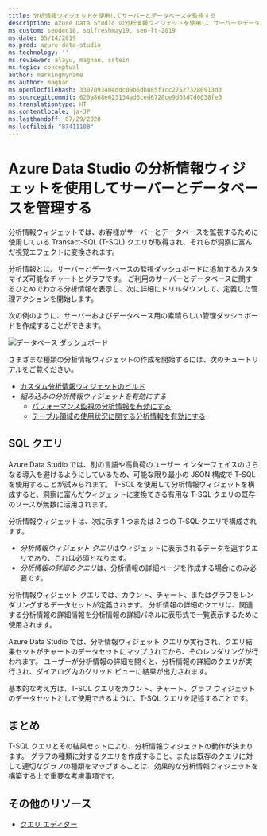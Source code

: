 ```yaml
---
title: 分析情報ウィジェットを使用してサーバーとデータベースを監視する
description: Azure Data Studio の分析情報ウィジェットを使用し、サーバーやデータベースを監視するクエリを視覚化し、分析情報を得る方法について説明します。
ms.custom: seodec18, sqlfreshmay19, seo-lt-2019
ms.date: 05/14/2019
ms.prod: azure-data-studio
ms.technology: ''
ms.reviewer: alayu, maghan, sstein
ms.topic: conceptual
author: markingmyname
ms.author: maghan
ms.openlocfilehash: 3307093404ddc09b6db085f1cc275273280913d3
ms.sourcegitcommit: 620a868e623134ad6ced6728ce9d03d7d0038fe0
ms.translationtype: HT
ms.contentlocale: ja-JP
ms.lasthandoff: 07/29/2020
ms.locfileid: "87411108"
---
```

# <a name="manage-servers-and-databases-with-insight-widgets-in-azure-data-studio"></a>Azure Data Studio の分析情報ウィジェットを使用してサーバーとデータベースを管理する

分析情報ウィジェットでは、お客様がサーバーとデータベースを監視するために使用している Transact-SQL (T-SQL) クエリが取得され、それらが洞察に富んだ視覚エフェクトに変換されます。

分析情報とは、サーバーとデータベースの監視ダッシュボードに追加するカスタマイズ可能なチャートとグラフです。 ご利用のサーバーとデータベースに関するひとめでわかる分析情報を表示し、次に詳細にドリルダウンして、定義した管理アクションを開始します。

次の例のように、サーバーおよびデータベース用の素晴らしい管理ダッシュボードを作成することができます。

![データベース ダッシュボード](media/insight-widgets/database-dashboard.png)

さまざまな種類の分析情報ウィジェットの作成を開始するには、次のチュートリアルをご覧ください。

- [カスタム分析情報ウィジェットのビルド](tutorial-build-custom-insight-sql-server.md)
- *組み込みの分析情報ウィジェットを有効にする*
  - [パフォーマンス監視の分析情報を有効にする](tutorial-qds-sql-server.md)
  - [テーブル領域の使用状況に関する分析情報を有効にする](tutorial-table-space-sql-server.md)

## <a name="sql-queries"></a>SQL クエリ

Azure Data Studio では、別の言語や高負荷のユーザー インターフェイスのさらなる導入を避けるようにしているため、可能な限り最小の JSON 構成で T-SQL を使用することが試みられます。 T-SQL を使用して分析情報ウィジェットを構成すると、洞察に富んだウィジェットに変換できる有用な T-SQL クエリの既存のソースが無数に活用されます。

分析情報ウィジェットは、次に示す 1 つまたは 2 つの T-SQL クエリで構成されます。
* *分析情報ウィジェット クエリ*はウィジェットに表示されるデータを返すクエリであり、これは必須となります。
* *分析情報の詳細のクエリ*は、分析情報の詳細ページを作成する場合にのみ必要です。

分析情報ウィジェット クエリでは、カウント、チャート、またはグラフをレンダリングするデータセットが定義されます。 分析情報の詳細のクエリは、関連する分析情報の詳細情報を分析情報の詳細パネルに表形式で一覧表示するために使用されます。 

Azure Data Studio では、分析情報ウィジェット クエリが実行され、クエリ結果セットがチャートのデータセットにマップされてから、そのレンダリングが行われます。 ユーザーが分析情報の詳細を開くと、分析情報の詳細のクエリが実行され、ダイアログ内のグリッド ビューに結果が出力されます。

基本的な考え方は、T-SQL クエリをカウント、チャート、グラフ ウィジェットのデータセットとして使用できるように、T-SQL クエリを記述することです。 

## <a name="summary"></a>まとめ

T-SQL クエリとその結果セットにより、分析情報ウィジェットの動作が決まります。 グラフの種類に対するクエリを作成すること、または既存のクエリに対して適切なグラフの種類をマップすることは、効果的な分析情報ウィジェットを構築する上で重要な考慮事項です。



## <a name="additional-resources"></a>その他のリソース
- [クエリ エディター](tutorial-sql-editor.md)

